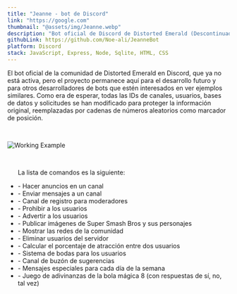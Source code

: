 ```yaml
---
title: "Jeanne - bot de Discord"
link: "https://google.com"
thumbnail: "@assets/img/Jeanne.webp"
description: "Bot oficial de Discord de Distorted Emerald (Descontinuado)"
githubLink: https://github.com/Noe-ali/JeanneBot
platform: Discord
stack: JavaScript, Express, Node, Sqlite, HTML, CSS
---
```


El bot oficial de la comunidad de Distorted Emerald en Discord, que ya no está activa, pero el proyecto permanece aquí para el desarrollo futuro y para otros desarrolladores de bots que estén interesados en ver ejemplos similares. Como era de esperar, todas las IDs de canales, usuarios, bases de datos y solicitudes se han modificado para proteger la información original, reemplazadas por cadenas de números aleatorios como marcador de posición.

<br>

![Working Example](https://user-images.githubusercontent.com/95829890/247707915-8ea3bffe-5e44-4ebd-b1df-5475a3507b40.png)

<br>
<ul>

La lista de comandos es la siguiente:
    <li> - Hacer anuncios en un canal </li>
    <li> - Enviar mensajes a un canal </li>
    <li> - Canal de registro para moderadores </li>
    <li> - Prohibir a los usuarios </li>
    <li> - Advertir a los usuarios </li>
    <li> - Publicar imágenes de Super Smash Bros y sus personajes </li>
    <li> - Mostrar las redes de la comunidad </li>
    <li> - Eliminar usuarios del servidor </li>
    <li> - Calcular el porcentaje de atracción entre dos usuarios </li>
    <li> - Sistema de bodas para los usuarios </li>
    <li> - Canal de buzón de sugerencias </li>
    <li> - Mensajes especiales para cada día de la semana </li>
    <li> - Juego de adivinanzas de la bola mágica 8 (con respuestas de sí, no, tal vez) </li>
</ul>
